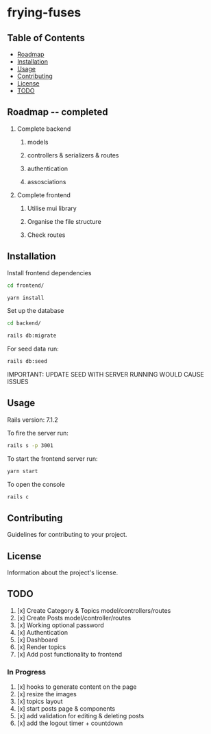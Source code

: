 # frying-fuses

## Table of Contents

- [Roadmap](#roadmap)
- [Installation](#installation)
- [Usage](#usage)
- [Contributing](#contributing)
- [License](#license)
- [TODO](#todo)

## Roadmap -- completed

1. Complete backend

   1. models

   2. controllers & serializers & routes

   3. authentication

   4. assosciations

2. Complete frontend

   1. Utilise mui library

   2. Organise the file structure

   3. Check routes

## Installation

Install frontend dependencies
```bash
cd frontend/
```

```bash
yarn install 
```
Set up the database
```bash
cd backend/
```

```bash
rails db:migrate
```

For seed data run:

```bash
rails db:seed
```

IMPORTANT: UPDATE SEED WITH SERVER RUNNING WOULD CAUSE ISSUES

## Usage

Rails version: 7.1.2

To fire the server run:
```bash
rails s -p 3001
```

To start the frontend server run:
```bash
yarn start
```

To open the console
```bash
rails c
```

## Contributing

Guidelines for contributing to your project.

## License

Information about the project's license.

## TODO

1. [x] Create Category & Topics model/controllers/routes
2. [x] Create Posts model/controller/routes
3. [x] Working optional password
4. [x] Authentication
5. [x] Dashboard
6. [x] Render topics
7. [x] Add post functionality to frontend

### In Progress

1. [x] hooks to generate content on the page
2. [x] resize the images
3. [x] topics layout
4. [x] start posts page & components
5. [x] add validation for editing & deleting posts
6. [x] add the logout timer + countdown
